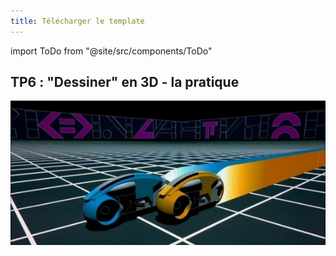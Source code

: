 ```yaml
---
title: Télécharger le template
---
```

import ToDo from "@site/src/components/ToDo"

## TP6 : "Dessiner" en 3D - la pratique

![](img/intro.jpg)
